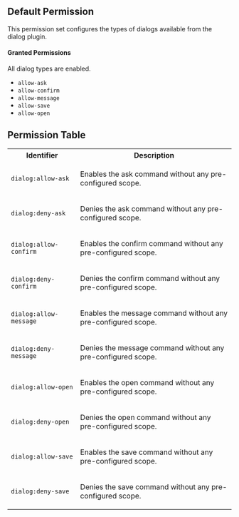 ## Default Permission

This permission set configures the types of dialogs
available from the dialog plugin.

#### Granted Permissions

All dialog types are enabled.




- `allow-ask`
- `allow-confirm`
- `allow-message`
- `allow-save`
- `allow-open`

## Permission Table

<table>
<tr>
<th>Identifier</th>
<th>Description</th>
</tr>


<tr>
<td>

`dialog:allow-ask`

</td>
<td>

Enables the ask command without any pre-configured scope.

</td>
</tr>

<tr>
<td>

`dialog:deny-ask`

</td>
<td>

Denies the ask command without any pre-configured scope.

</td>
</tr>

<tr>
<td>

`dialog:allow-confirm`

</td>
<td>

Enables the confirm command without any pre-configured scope.

</td>
</tr>

<tr>
<td>

`dialog:deny-confirm`

</td>
<td>

Denies the confirm command without any pre-configured scope.

</td>
</tr>

<tr>
<td>

`dialog:allow-message`

</td>
<td>

Enables the message command without any pre-configured scope.

</td>
</tr>

<tr>
<td>

`dialog:deny-message`

</td>
<td>

Denies the message command without any pre-configured scope.

</td>
</tr>

<tr>
<td>

`dialog:allow-open`

</td>
<td>

Enables the open command without any pre-configured scope.

</td>
</tr>

<tr>
<td>

`dialog:deny-open`

</td>
<td>

Denies the open command without any pre-configured scope.

</td>
</tr>

<tr>
<td>

`dialog:allow-save`

</td>
<td>

Enables the save command without any pre-configured scope.

</td>
</tr>

<tr>
<td>

`dialog:deny-save`

</td>
<td>

Denies the save command without any pre-configured scope.

</td>
</tr>
</table>
